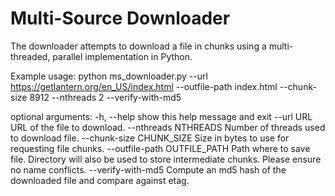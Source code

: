 # Multi-Source Downloader
The downloader attempts to download a file in chunks using a multi-threaded, parallel implementation in Python.

Example usage:
python ms_downloader.py --url https://getlantern.org/en_US/index.html --outfile-path index.html --chunk-size 8912 --nthreads 2 --verify-with-md5

optional arguments:
  -h, --help            show this help message and exit
  --url URL             URL of the file to download.
  --nthreads NTHREADS   Number of threads used to download file.
  --chunk-size CHUNK_SIZE
                        Size in bytes to use for requesting file chunks.
  --outfile-path OUTFILE_PATH
                        Path where to save file. Directory will also be used
                        to store intermediate chunks. Please ensure no name
                        conflicts.
  --verify-with-md5     Compute an md5 hash of the downloaded file and compare
                        against etag.

